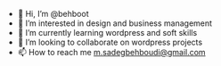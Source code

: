 - 👋 Hi, I’m @behboot
- 👀 I’m interested in design and business management
- 🌱 I’m currently learning wordpress and soft skills
- 💞️ I’m looking to collaborate on wordpress projects
- 📫 How to reach me m.sadegbehboudi@gmail.com

<!---
behboot/behboot is a ✨ special ✨ repository because its `README.md` (this file) appears on your GitHub profile.
You can click the Preview link to take a look at your changes.
--->
